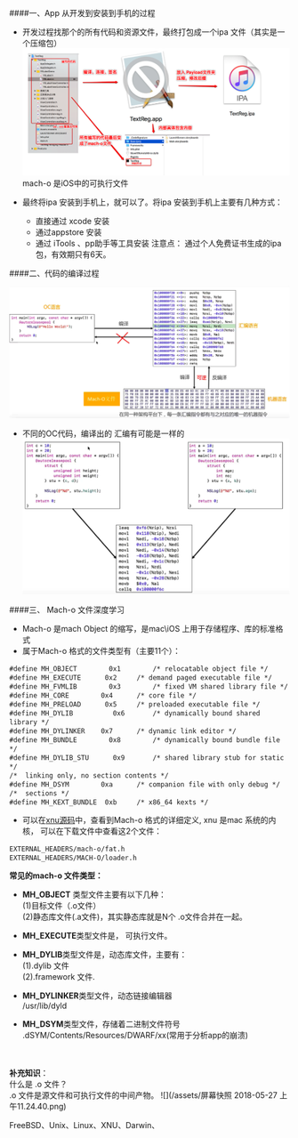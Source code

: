 ####一、App 从开发到安装到手机的过程

- 开发过程找那个的所有代码和资源文件，最终打包成一个ipa 文件（其实是一个压缩包）
![](/assets/Snip20180525_8.png)
mach-o 是iOS中的可执行文件

- 最终将ipa 安装到手机上，就可以了。将ipa 安装到手机上主要有几种方式：
    - 直接通过 xcode 安装
    - 通过appstore 安装
    - 通过 iTools 、pp助手等工具安装
    注意点： 通过个人免费证书生成的ipa包，有效期只有6天。


####二、代码的编译过程

![](/assets/Snip20180526_4.png)

- 不同的OC代码，编译出的 汇编有可能是一样的
![](/assets/Snip20180526_5.png)


####三、 Mach-o 文件深度学习

- Mach-o 是mach Object 的缩写，是mac\iOS 上用于存储程序、库的标准格式
- 属于Mach-o 格式的文件类型有（主要11个）：
```
#define	MH_OBJECT	     0x1		/* relocatable object file */
#define	MH_EXECUTE	    0x2		/* demand paged executable file */
#define	MH_FVMLIB	     0x3		/* fixed VM shared library file */
#define	MH_CORE		   0x4		/* core file */
#define	MH_PRELOAD	    0x5		/* preloaded executable file */
#define	MH_DYLIB	      0x6		/* dynamically bound shared library */
#define	MH_DYLINKER	   0x7		/* dynamic link editor */
#define	MH_BUNDLE	     0x8		/* dynamically bound bundle file */
#define	MH_DYLIB_STU      0x9		/* shared library stub for static */
/*  linking only, no section contents */
#define	MH_DSYM		   0xa		/* companion file with only debug */
/*  sections */
#define	MH_KEXT_BUNDLE	0xb		/* x86_64 kexts */
```
- 可以在[xnu源码](https://opensource.apple.com/tarballs/xnu/)中，查看到Mach-o 格式的详细定义, xnu 是mac 系统的内核， 可以在下载文件中查看这2个文件：
```
EXTERNAL_HEADERS/mach-o/fat.h
EXTERNAL_HEADERS/MACH-O/loader.h
```

**常见的mach-o 文件类型：**
- **MH_OBJECT** 类型文件主要有以下几种：<br>(1)目标文件（.o文件）<br>(2)静态库文件(.a文件)，其实静态库就是N个 .o文件合并在一起。

- **MH_EXECUTE**类型文件是， 可执行文件。

- **MH_DYLIB**类型文件是，动态库文件，主要有：<br> (1).dylib 文件<br> (2).framework 文件.

- **MH_DYLINKER**类型文件，动态链接编辑器 <br> /usr/lib/dyld

- **MH_DSYM**类型文件，存储着二进制文件符号 <br>.dSYM/Contents/Resources/DWARF/xx(常用于分析app的崩溃)










<br><br>**补充知识**：<br> 什么是 .o 文件？<br>.o 文件是源文件和可执行文件的中间产物。
![](/assets/屏幕快照 2018-05-27 上午11.24.40.png)


FreeBSD、Unix、Linux、XNU、Darwin、



